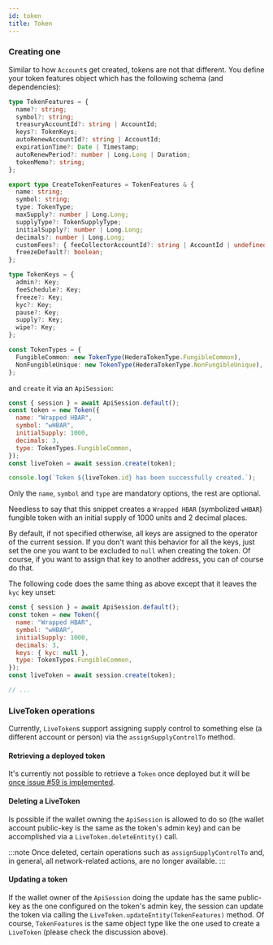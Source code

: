 ```yaml
---
id: token
title: Token
---
```


### Creating one

Similar to how `Account`s get created, tokens are not that different. You define your token features object which has the following schema (and dependencies):

```ts
type TokenFeatures = {
  name?: string;
  symbol?: string;
  treasuryAccountId?: string | AccountId;
  keys?: TokenKeys;
  autoRenewAccountId?: string | AccountId;
  expirationTime?: Date | Timestamp;
  autoRenewPeriod?: number | Long.Long | Duration;
  tokenMemo?: string;
};

export type CreateTokenFeatures = TokenFeatures & {
  name: string;
  symbol: string;
  type: TokenType;
  maxSupply?: number | Long.Long;
  supplyType?: TokenSupplyType;
  initialSupply?: number | Long.Long;
  decimals?: number | Long.Long;
  customFees?: { feeCollectorAccountId?: string | AccountId | undefined }[];
  freezeDefault?: boolean;
};

type TokenKeys = {
  admin?: Key;
  feeSchedule?: Key;
  freeze?: Key;
  kyc?: Key;
  pause?: Key;
  supply?: Key;
  wipe?: Key;
};

const TokenTypes = {
  FungibleCommon: new TokenType(HederaTokenType.FungibleCommon),
  NonFungibleUnique: new TokenType(HederaTokenType.NonFungibleUnique),
};
```

and `create` it via an `ApiSession`:

```js live=true containerKey=create_a_token
const { session } = await ApiSession.default();
const token = new Token({
  name: "Wrapped HBAR",
  symbol: "wHBAR",
  initialSupply: 1000,
  decimals: 3,
  type: TokenTypes.FungibleCommon,
});
const liveToken = await session.create(token);

console.log(`Token ${liveToken.id} has been successfully created.`);
```

Only the `name`, `symbol` and `type` are mandatory options, the rest are optional.

Needless to say that this snippet creates a `Wrapped HBAR` (symbolized `wHBAR`) fungible token with an initial supply of 1000 units and 2 decimal places.

By default, if not specified otherwise, all keys are assigned to the operator of the current session. If you don't want this behavior for all the keys, just set the one you want to be excluded to `null` when creating the token. Of course, if you want to assign that key to another address, you can of course do that.

The following code does the same thing as above except that it leaves the `kyc` key unset:

```js
const { session } = await ApiSession.default();
const token = new Token({
  name: "Wrapped HBAR",
  symbol: "wHBAR",
  initialSupply: 1000,
  decimals: 3,
  keys: { kyc: null },
  type: TokenTypes.FungibleCommon,
});
const liveToken = await session.create(token);

// ...
```

### LiveToken operations

Currently, `LiveToken`s support assigning supply control to something else (a different account or person) via the `assignSupplyControlTo` method.

#### Retrieving a deployed token

It's currently not possible to retrieve a `Token` once deployed but it will be [once issue #59 is implemented](https://github.com/buidler-labs/hedera-strato-js/issues/59).

#### Deleting a LiveToken

Is possible if the wallet owning the `ApiSession` is allowed to do so (the wallet account public-key is the same as the token's admin key) and can be accomplished via a `LiveToken.deleteEntity()` call.

:::note
Once deleted, certain operations such as `assignSupplyControlTo` and, in general, all network-related actions, are no longer available.
:::

#### Updating a token

If the wallet owner of the `ApiSession` doing the update has the same public-key as the one configured on the token's admin key, the session can update the token via calling the `LiveToken.updateEntity(TokenFeatures)` method. Of course, `TokenFeatures` is the same object type like the one used to create a `LiveToken` (please check the discussion above).
